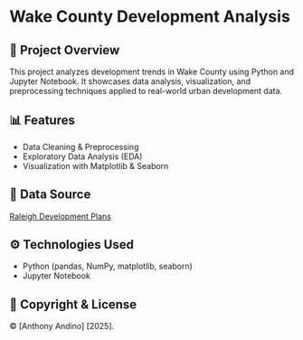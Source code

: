# Wake County Development Analysis

## 📌 Project Overview
This project analyzes development trends in Wake County using Python and Jupyter Notebook. It showcases data analysis, visualization, and preprocessing techniques applied to real-world urban development data.

## 📊 Features
- Data Cleaning & Preprocessing
- Exploratory Data Analysis (EDA)
- Visualization with Matplotlib & Seaborn

## 📁 Data Source
[Raleigh Development Plans](https://data.raleighnc.gov/datasets/0cded58c5048437d8da83608818650ba_0/explore?location=35.746571%2C-78.575573%2C10.51)

## ⚙️ Technologies Used
- Python (pandas, NumPy, matplotlib, seaborn)
- Jupyter Notebook

## 📜 Copyright & License  
© [Anthony Andino] [2025].
